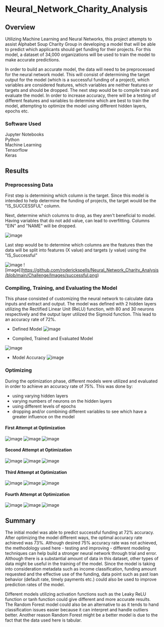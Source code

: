 # Neural_Network_Charity_Analysis

## Overview

Utilizing Machine Learning and Neural Networks, this project attempts to assist Alphabet Soup Charity Group in developing a model that will be able to predict which applicants should get funding for their projects. For this model, a dataset of 34,000 organizations will be used to train the model to make accurate predictions.

In order to build an accurate model, the data will need to be preprocessed for the neural network model. This will consist of determining the target output for the model (which is a successful funding of a project), which variables are considered features, which variables are neither features or targets and should be dropped. The next step would be to compile train and evaluate the model. In order to increase accuracy, there will be a testing of different features and variables to determine which are best to train the model, attempting to optimize the model using different hidden layers, epochs etc. 

### Software Used

Jupyter Notebooks \
Python \
Machine Learning \
Tensorflow \
Keras


## Results

### Preprocessing Data

First step is determining which column is the target. Since this model is intended to help determine the funding of projects, the target would be the "IS_SUCCESSFUL" column.

Next, determine which columns to drop, as they aren't beneficial to model. Having variables that do not add value, can lead to overfitting. Columns "EIN" and "NAME" will be dropped.

![image](https://github.com/roderickspells/Neural_Network_Charity_Analysis/blob/main/Challenge/Images/droppedColumns.png)

Last step would be to determine which columns are the features then the data will be split into features (X value) and targets (y value) using the "IS_Successful"

![image](https://github.com/roderickspells/Neural_Network_Charity_Analysis/blob/main/Challenge/Images/features.png)
![image[(https://github.com/roderickspells/Neural_Network_Charity_Analysis/blob/main/Challenge/Images/successful.png)


### Compiling, Training, and Evaluating the Model
This phase consisted of customizing the neural network to calculate data inputs and extract and output. The model was defined with 2 hidden layers utilizing the Rectified Linear Unit (ReLU) function, with 80 and 30 neurons respectively and the output layer utilized the Sigmoid function. This lead to an accuracy rate of 72%.

- Defined Model
![image](https://github.com/roderickspells/Neural_Network_Charity_Analysis/blob/main/Challenge/Images/DefineModel.png)

- Compiled, Trained and Evaluated Model

![image](https://github.com/roderickspells/Neural_Network_Charity_Analysis/blob/main/Challenge/Images/compileTrainEvaluate.png)

- Model Accuracy
![image](https://github.com/roderickspells/Neural_Network_Charity_Analysis/blob/main/Challenge/Images/InitialAccuracy.png)

### Optimizing 

During the optimization phase, different models were utilized and evaluated in order to achieve an accuracy rate of 75%. This was done by:
- using varying hidden layers
- varying numbers of neurons on the hidden layers
- using different levels of epochs
- dropping and/or combining different variables to see which have a greater influence on the model

#### First Attempt at Optimization

![image](https://github.com/roderickspells/Neural_Network_Charity_Analysis/blob/main/Challenge/Images/Optimization1.png)
![image](https://github.com/roderickspells/Neural_Network_Charity_Analysis/blob/main/Challenge/Images/OptimizationModel1.png)
![image](https://github.com/roderickspells/Neural_Network_Charity_Analysis/blob/main/Challenge/Images/OptimizationAccuracy1.png)

#### Second Attempt at Optimization

![image](https://github.com/roderickspells/Neural_Network_Charity_Analysis/blob/main/Challenge/Images/Optimization2.png)
![image](https://github.com/roderickspells/Neural_Network_Charity_Analysis/blob/main/Challenge/Images/OptimizationModel2.png)
![image](https://github.com/roderickspells/Neural_Network_Charity_Analysis/blob/main/Challenge/Images/OptimizationAccuracy2.png)

#### Third Attempt at Optimization

![image](https://github.com/roderickspells/Neural_Network_Charity_Analysis/blob/main/Challenge/Images/Optimization3.png)
![image](https://github.com/roderickspells/Neural_Network_Charity_Analysis/blob/main/Challenge/Images/OptimizationModel3.png)
![image](https://github.com/roderickspells/Neural_Network_Charity_Analysis/blob/main/Challenge/Images/OptimizationAccuracy3.png)

#### Fourth Attempt at Optimization

![image](https://github.com/roderickspells/Neural_Network_Charity_Analysis/blob/main/Challenge/Images/Optimization4.png)
![image](https://github.com/roderickspells/Neural_Network_Charity_Analysis/blob/main/Challenge/Images/OptimizationModel4.png)
![image](https://github.com/roderickspells/Neural_Network_Charity_Analysis/blob/main/Challenge/Images/OptimizationAccuracy4.png)

## Summary

The initial model was able to predict successful funding at 72% accuracy. After optimizing the model different ways, the optimal accuracy rate achieved was 73%. Although desired 75% accuracy rate was not achieved, the methodology used here - testing and improving - different modeling techniques can help build a stronger neural network through trial and error. Although there is a substantial amount of data in this dataset, other types of data might be useful in the training of the model. Since the model is taking into consideration metadata such as income classification, funding amount requested and the effective use of the funding, data point such as past loan behavior (default rate, timely payments etc.) could also be used to improve prediction rates of the model.

Different models utilizing activation functions such as the Leaky ReLU function or tanh function could give different and more accurate results. The Random Forest model could also be an alternative to as it tends to hand classification issues easier because it can interpret and handle outliers better. Another reason Random Forest might be a better model is due to the fact that the data used here is tabular.
